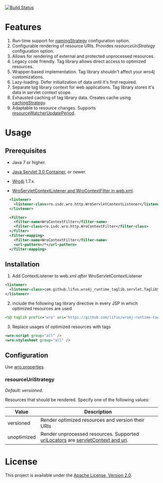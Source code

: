 [![Build Status](https://travis-ci.org/lifus/wro4j-runtime-taglib.svg?branch=master)](https://travis-ci.org/lifus/wro4j-runtime-taglib)

# Features

1. Run-time support for [namingStrategy][1] configuration option.
2. Configurable rendering of resource URIs. Provides _resourceUriStrategy_ configuration option.
3. Allows for rendering of external and protected unprocessed resources.
4. Legacy code friendly. Tag library allows direct access to optimized resources.
5. Wrapper-based implementation. Tag library shouldn't affect your wro4j customizations.
6. Lazy-loading. Defer initialization of data until it's first required.
7. Separate tag library context for web applications. Tag library stores it's data in servlet context scope.
8. Exhausted caching of tag library data. Creates cache using [cachingStrategy][1].
9. Adaptable to resource changes. Supports [resourceWatcherUpdatePeriod][1].

# Usage

## Prerequisites

* Java 7 or higher.

* [Java Servlet 3.0 Container][2], or newer.

* [Wro4j][3] 1.7.x.

* [WroServletContextListener and WroContextFilter in web.xml][4].
```xml
  <listener>
    <listener-class>ro.isdc.wro.http.WroServletContextListener</listener-class>
  </listener>

  <filter>
    <filter-name>WroContextFilter</filter-name>
    <filter-class>ro.isdc.wro.http.WroContextFilter</filter-class>
  </filter>
  <filter-mapping>
    <filter-name>WroContextFilter</filter-name>
    <url-pattern>/*</url-pattern>
  </filter-mapping>

```

## Installation

1. Add ContextListener to web.xml *after* WroServletContextListener
  ```xml
  <listener>
    <listener-class>com.github.lifus.wro4j_runtime_taglib.servlet.TaglibServletContextListener</listener-class>
  </listener>
  ```

2. include the following tag library directive in every JSP in which optimized resources are used
  ```jsp
  <%@ taglib prefix="wro" uri="https://github.com/lifus/wro4j-runtime-taglib"%>
  ```

3. Replace usages of optimized resources with tags
  ```html
  <wro:script group="all" />
  <wro:stylesheet group="all" />
  ```

## Configuration

Use [wro.properties][3].

### resourceUriStrategy

_Default: versioned_. 

Resources that should be rendered. Specify one of the following values:

| Value       | Description                                                                              |
| ------------| ---------------------------------------------------------------------------------------- |
| versioned   | Render optimized resources and version their URIs                                        |
| unoptimized | Render unprocessed resources. Supported [uriLocators][1] are [servletContext and uri][5].|

# License

This project is available under the [Apache License, Version 2.0](http://www.apache.org/licenses/LICENSE-2.0.html).

[1]: https://code.google.com/p/wro4j/wiki/ConfigurationOptions
[2]: https://jcp.org/aboutJava/communityprocess/final/jsr315/
[3]: http://code.google.com/p/wro4j/wiki/Installation
[4]: https://code.google.com/p/wro4j/wiki/WroServletContextListener
[5]: https://code.google.com/p/wro4j/wiki/ResourceTypes
